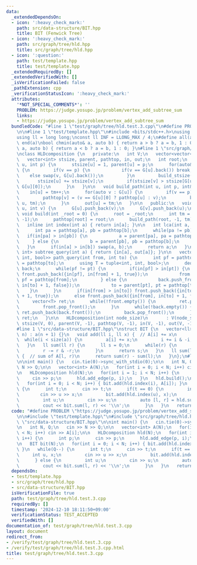 ```yaml
---
data:
  _extendedDependsOn:
  - icon: ':heavy_check_mark:'
    path: src/data-structure/BIT.hpp
    title: BIT (Fenwick Tree)
  - icon: ':heavy_check_mark:'
    path: src/graph/tree/hld.hpp
    title: src/graph/tree/hld.hpp
  - icon: ':question:'
    path: test/template.hpp
    title: test/template.hpp
  _extendedRequiredBy: []
  _extendedVerifiedWith: []
  _isVerificationFailed: false
  _pathExtension: cpp
  _verificationStatusIcon: ':heavy_check_mark:'
  attributes:
    '*NOT_SPECIAL_COMMENTS*': ''
    PROBLEM: https://judge.yosupo.jp/problem/vertex_add_subtree_sum
    links:
    - https://judge.yosupo.jp/problem/vertex_add_subtree_sum
  bundledCode: "#line 1 \"test/graph/tree/hld.test.3.cpp\"\n#define PROBLEM \"https://judge.yosupo.jp/problem/vertex_add_subtree_sum\"\
    \n\n#line 1 \"test/template.hpp\"\n#include <bits/stdc++.h>\nusing namespace std;\n\
    using ll = long long;\nconst ll INF = LLONG_MAX / 4;\n#define all(a) begin(a),\
    \ end(a)\nbool chmin(auto& a, auto b) { return a > b ? a = b, 1 : 0; }\nbool chmax(auto&\
    \ a, auto b) { return a < b ? a = b, 1 : 0; }\n#line 1 \"src/graph/tree/hld.hpp\"\
    \nclass HLDcomposition {\n   private:\n   int V;\n   vector<vector<int>> G;\n\
    \   vector<int> stsize, parent, pathtop, in, out;\n   int root;\n   void build_stsize(int\
    \ u, int p) {\n      stsize[u] = 1, parent[u] = p;\n      for(auto&& v : G[u])\
    \ {\n         if(v == p) {\n            if(v == G[u].back()) break;\n        \
    \    else swap(v, G[u].back());\n         }\n         build_stsize(v, u);\n  \
    \       stsize[u] += stsize[v];\n         if(stsize[v] > stsize[G[u][0]]) swap(v,\
    \ G[u][0]);\n      }\n   }\n\n   void build_path(int u, int p, int& tm) {\n  \
    \    in[u] = tm++;\n      for(auto v : G[u]) {\n         if(v == p) continue;\n\
    \         pathtop[v] = (v == G[u][0] ? pathtop[u] : v);\n         build_path(v,\
    \ u, tm);\n      }\n      out[u] = tm;\n   }\n\n   public:\n   void add_edge(int\
    \ u, int v) {\n      G[u].push_back(v);\n      G[v].push_back(u);\n   }\n\n  \
    \ void build(int _root = 0) {\n      root = _root;\n      int tm = 0;\n      build_stsize(root,\
    \ -1);\n      pathtop[root] = root;\n      build_path(root, -1, tm);\n   }\n\n\
    \   inline int index(int a) { return in[a]; }\n\n   int lca(int a, int b) {\n\
    \      int pa = pathtop[a], pb = pathtop[b];\n      while(pa != pb) {\n      \
    \   if(in[pa] > in[pb]) {\n            a = parent[pa], pa = pathtop[a];\n    \
    \     } else {\n            b = parent[pb], pb = pathtop[b];\n         }\n   \
    \   }\n      if(in[a] > in[b]) swap(a, b);\n      return a;\n   }\n\n   pair<int,\
    \ int> subtree_query(int a) { return {in[a], out[a]}; }\n\n   vector<tuple<int,\
    \ int, bool>> path_query(int from, int to) {\n      int pf = pathtop[from], pt\
    \ = pathtop[to];\n      using T = tuple<int, int, bool>;\n      deque<T> front,\
    \ back;\n      while(pf != pt) {\n         if(in[pf] > in[pt]) {\n           \
    \ front.push_back({in[pf], in[from] + 1, true});\n            from = parent[pf],\
    \ pf = pathtop[from];\n         } else {\n            back.push_front({in[pt],\
    \ in[to] + 1, false});\n            to = parent[pt], pt = pathtop[to];\n     \
    \    }\n      }\n      if(in[from] > in[to]) front.push_back({in[to], in[from]\
    \ + 1, true});\n      else front.push_back({in[from], in[to] + 1, false});\n \
    \     vector<T> ret;\n      while(!front.empty()) {\n         ret.push_back(front.front());\n\
    \         front.pop_front();\n      }\n      while(!back.empty()) {\n        \
    \ ret.push_back(back.front());\n         back.pop_front();\n      }\n      return\
    \ ret;\n   }\n\n   HLDcomposition(int node_size)\n       : V(node_size), G(V),\
    \ stsize(V, 0), parent(V, -1), pathtop(V, -1), in(V, -1), out(V, -1) {}\n};\n\
    #line 1 \"src/data-structure/BIT.hpp\"\nstruct BIT {\n   vector<ll> a;\n   BIT(ll\
    \ n) : a(n + 1) {}\n   void add(ll i, ll x) {  // A[i] += x\n      i++;\n    \
    \  while(i < size(a)) {\n         a[i] += x;\n         i += i & -i;\n      }\n\
    \   }\n   ll sum(ll r) {\n      ll s = 0;\n      while(r) {\n         s += a[r];\n\
    \         r -= r & -r;\n      }\n      return s;\n   }\n   ll sum(ll l, ll r)\
    \ {  // sum of A[l, r)\n      return sum(r) - sum(l);\n   }\n};\n#line 6 \"test/graph/tree/hld.test.3.cpp\"\
    \n\nint main() {\n   cin.tie(0)->sync_with_stdio(0);\n\n   int N, Q;\n   cin >>\
    \ N >> Q;\n\n   vector<int> A(N);\n   for(int i = 0; i < N; i++) cin >> A[i];\n\
    \n   HLDcomposition hld(N);\n   for(int i = 1; i < N; i++) {\n      int p;\n \
    \     cin >> p;\n      hld.add_edge(p, i);\n   }\n   hld.build();\n\n   BIT bit(N);\n\
    \   for(int i = 0; i < N; i++) { bit.add(hld.index(i), A[i]); }\n   while(Q--)\
    \ {\n      int t;\n      cin >> t;\n      if(t == 0) {\n         int u, x;\n \
    \        cin >> u >> x;\n         bit.add(hld.index(u), x);\n      } else {\n\
    \         int u;\n         cin >> u;\n         auto [l, r] = hld.subtree_query(u);\n\
    \         cout << bit.sum(l, r) << '\\n';\n      }\n   }\n   return 0;\n}\n"
  code: "#define PROBLEM \"https://judge.yosupo.jp/problem/vertex_add_subtree_sum\"\
    \n\n#include \"test/template.hpp\"\n#include \"src/graph/tree/hld.hpp\"\n#include\
    \ \"src/data-structure/BIT.hpp\"\n\nint main() {\n   cin.tie(0)->sync_with_stdio(0);\n\
    \n   int N, Q;\n   cin >> N >> Q;\n\n   vector<int> A(N);\n   for(int i = 0; i\
    \ < N; i++) cin >> A[i];\n\n   HLDcomposition hld(N);\n   for(int i = 1; i < N;\
    \ i++) {\n      int p;\n      cin >> p;\n      hld.add_edge(p, i);\n   }\n   hld.build();\n\
    \n   BIT bit(N);\n   for(int i = 0; i < N; i++) { bit.add(hld.index(i), A[i]);\
    \ }\n   while(Q--) {\n      int t;\n      cin >> t;\n      if(t == 0) {\n    \
    \     int u, x;\n         cin >> u >> x;\n         bit.add(hld.index(u), x);\n\
    \      } else {\n         int u;\n         cin >> u;\n         auto [l, r] = hld.subtree_query(u);\n\
    \         cout << bit.sum(l, r) << '\\n';\n      }\n   }\n   return 0;\n}"
  dependsOn:
  - test/template.hpp
  - src/graph/tree/hld.hpp
  - src/data-structure/BIT.hpp
  isVerificationFile: true
  path: test/graph/tree/hld.test.3.cpp
  requiredBy: []
  timestamp: '2024-12-10 18:11:50+09:00'
  verificationStatus: TEST_ACCEPTED
  verifiedWith: []
documentation_of: test/graph/tree/hld.test.3.cpp
layout: document
redirect_from:
- /verify/test/graph/tree/hld.test.3.cpp
- /verify/test/graph/tree/hld.test.3.cpp.html
title: test/graph/tree/hld.test.3.cpp
---
```

